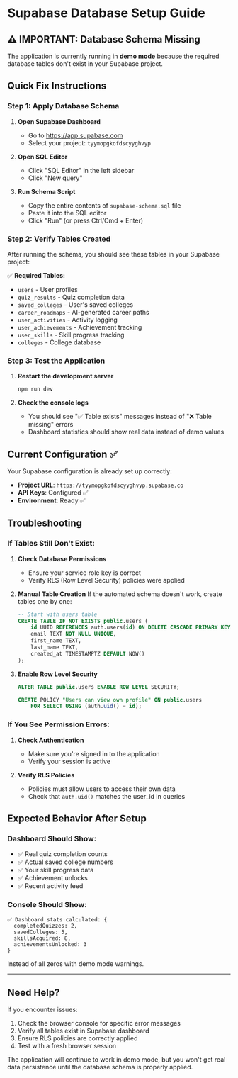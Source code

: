 # Supabase Database Setup Guide

## ⚠️ IMPORTANT: Database Schema Missing

The application is currently running in **demo mode** because the required database tables don't exist in your Supabase project.

## Quick Fix Instructions

### Step 1: Apply Database Schema

1. **Open Supabase Dashboard**
   - Go to https://app.supabase.com
   - Select your project: `tyymopgkofdscyyghvyp`

2. **Open SQL Editor**
   - Click "SQL Editor" in the left sidebar
   - Click "New query"

3. **Run Schema Script**
   - Copy the entire contents of `supabase-schema.sql` file
   - Paste it into the SQL editor
   - Click "Run" (or press Ctrl/Cmd + Enter)

### Step 2: Verify Tables Created

After running the schema, you should see these tables in your Supabase project:

✅ **Required Tables:**
- `users` - User profiles  
- `quiz_results` - Quiz completion data
- `saved_colleges` - User's saved colleges
- `career_roadmaps` - AI-generated career paths
- `user_activities` - Activity logging
- `user_achievements` - Achievement tracking
- `user_skills` - Skill progress tracking
- `colleges` - College database

### Step 3: Test the Application

1. **Restart the development server**
   ```bash
   npm run dev
   ```

2. **Check the console logs**
   - You should see "✅ Table exists" messages instead of "❌ Table missing" errors
   - Dashboard statistics should show real data instead of demo values

## Current Configuration ✅

Your Supabase configuration is already set up correctly:
- **Project URL**: `https://tyymopgkofdscyyghvyp.supabase.co`
- **API Keys**: Configured ✅
- **Environment**: Ready ✅

## Troubleshooting

### If Tables Still Don't Exist:

1. **Check Database Permissions**
   - Ensure your service role key is correct
   - Verify RLS (Row Level Security) policies were applied

2. **Manual Table Creation**
   If the automated schema doesn't work, create tables one by one:
   
   ```sql
   -- Start with users table
   CREATE TABLE IF NOT EXISTS public.users (
       id UUID REFERENCES auth.users(id) ON DELETE CASCADE PRIMARY KEY,
       email TEXT NOT NULL UNIQUE,
       first_name TEXT,
       last_name TEXT,
       created_at TIMESTAMPTZ DEFAULT NOW()
   );
   ```

3. **Enable Row Level Security**
   ```sql
   ALTER TABLE public.users ENABLE ROW LEVEL SECURITY;
   
   CREATE POLICY "Users can view own profile" ON public.users
       FOR SELECT USING (auth.uid() = id);
   ```

### If You See Permission Errors:

1. **Check Authentication**
   - Make sure you're signed in to the application
   - Verify your session is active

2. **Verify RLS Policies**
   - Policies must allow users to access their own data
   - Check that `auth.uid()` matches the user_id in queries

## Expected Behavior After Setup

### Dashboard Should Show:
- ✅ Real quiz completion counts
- ✅ Actual saved college numbers  
- ✅ Your skill progress data
- ✅ Achievement unlocks
- ✅ Recent activity feed

### Console Should Show:
```
✅ Dashboard stats calculated: {
  completedQuizzes: 2,
  savedColleges: 5, 
  skillsAcquired: 8,
  achievementsUnlocked: 3
}
```

Instead of all zeros with demo mode warnings.

---

## Need Help?

If you encounter issues:
1. Check the browser console for specific error messages
2. Verify all tables exist in Supabase dashboard
3. Ensure RLS policies are correctly applied
4. Test with a fresh browser session

The application will continue to work in demo mode, but you won't get real data persistence until the database schema is properly applied.